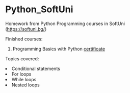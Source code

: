 # Python_SoftUni
Homework from Python Programming courses in SoftUni (https://softuni.bg/) 
<p>Finished courses:</p>

1. Programming Basics with Python <a href="https://softuni.bg/certificates/details/137587/ee253c27">certificate</a>

<p>Topics covered:</p>
<li>Conditional statements</li>
<li>For loops</li>
<li>While loops</li>
<li>Nested loops</li>
